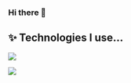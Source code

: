 ### Hi there 👋

## ✨ Technologies I use...

![](https://skillicons.dev/icons?i=js,html,css,wasm,bash,c,discord,docker,firebase,git,java,linux,mysql,nodejs,ps,raspberrypi,svelte,ts,vscode,vue)

![](https://github-readme-stats.vercel.app/api/top-langs/?username=eNiiju&hide=html&langs_count=6&theme=nightowl&hide_border=false&include_all_commits=false&count_private=false&layout=compact)
